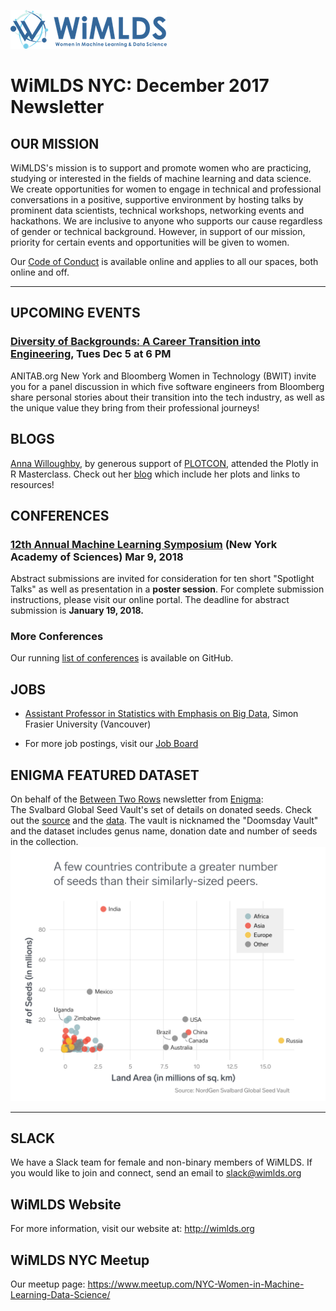 ![wimlds](images/Logo-Blue-reduced.png)  

# WiMLDS NYC:  December 2017 Newsletter

## OUR MISSION

WiMLDS's mission is to support and promote women who are practicing, studying or interested in the fields of machine learning and data science.  We create opportunities for women to engage in technical and professional conversations in a positive, supportive environment by hosting talks by prominent data scientists, technical workshops, networking events and hackathons.  We are inclusive to anyone who supports our cause regardless of gender or technical background.  However, in support of our mission, priority for certain events and opportunities will be given to women.  

Our [Code of Conduct](https://github.com/WiMLDS/starter-kit/wiki/Code-of-conduct) is available online and applies to all our spaces, both online and off.

---

## UPCOMING EVENTS
### [Diversity of Backgrounds: A Career Transition into Engineering](https://www.bloomberg.com/event-registration/?id=72909), Tues Dec 5 at 6 PM
ANITAB.org New York and Bloomberg Women in Technology (BWIT) invite you for a panel discussion in which five software engineers from Bloomberg share personal stories about their transition into the tech industry, as well as the unique value they bring from their professional journeys!  


## BLOGS 
[Anna Willoughby](https://www.linkedin.com/in/anna-willoughby/), by generous support of [PLOTCON](https://plotcon.plot.ly/), attended the Plotly in R Masterclass.  Check out her [blog](http://wimlds.org/anna-willoughby-plotcon-2017-plotly-masterclass/) which include her plots and links to resources!


## CONFERENCES 

### [12th Annual Machine Learning Symposium](https://github.com/WiMLDS/conferences/blob/master/2018/2018_03_09_ml_symposium.md) (New York Academy of Sciences) Mar 9, 2018  
Abstract submissions are invited for consideration for ten short "Spotlight Talks" as well as presentation in a **poster session**. For complete submission instructions, please visit our online portal. The deadline for abstract submission is **January 19, 2018.**

### More Conferences
Our running [list of conferences](https://github.com/WiMLDS/conferences) is available on GitHub.

## JOBS 

* [Assistant Professor in Statistics with Emphasis on Big Data](http://wimlds.org/job/simoin-fraser-university-2-assistant-professor-in-statistics-with-emphasis-on-big-data/), Simon Frasier University (Vancouver)

* For more job postings, visit our [Job Board](http://wimlds.org/jobs/)


## ENIGMA FEATURED DATASET 
On behalf of the [Between Two Rows](https://us5.campaign-archive.com/home/?u=04aa10cf99e0998bd8e69a109&id=e53dcad000) newsletter from [Enigma](https://www.enigma.com):  
The Svalbard Global Seed Vault's set of details on donated seeds. Check out the [source](https://www.nordgen.org/sgsv/index.php?page=sgsv_information_list) and the [data](https://public.enigma.com/datasets/svalbard-global-seed-vault-seed-samples/a44eb598-e372-4385-af38-d31606f27b19). The vault is nicknamed the "Doomsday Vault" and the dataset includes genus name, donation date and number of seeds in the collection.
![seeds](images/seeds-01.png)  

---

## SLACK
We have a Slack team for female and non-binary members of WiMLDS.  If you would like to join and connect, send an email to slack@wimlds.org

## WiMLDS Website
For more information, visit our website at:  http://wimlds.org

## WiMLDS NYC Meetup
Our meetup page:  https://www.meetup.com/NYC-Women-in-Machine-Learning-Data-Science/




